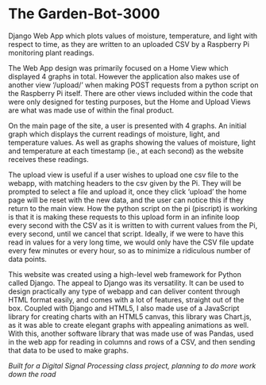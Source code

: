 # The Garden-Bot-3000

Django Web App which plots values of moisture, temperature, and light with respect to time, as they are written to an uploaded CSV by a Raspberry Pi monitoring plant readings.

The Web App design was primarily focused on a Home View which displayed 4 graphs in total. However the application also makes use of another view ‘/upload/’ when making POST requests from a python script on the Raspberry Pi itself. There are other views included within the code that were only designed for testing purposes, but the Home and Upload Views are what was made use of within the final product.

On the main page of the site, a user is presented with 4 graphs. An initial graph which displays the current readings of moisture, light, and temperature values. As well as graphs showing the values of moisture, light and temperature at each timestamp (ie., at each second) as the website receives these readings.

The upload view is useful if a user wishes to upload one csv file to the webapp, with matching headers to the csv given by the Pi. They will be prompted to select a file and upload it, once they click ‘upload’ the home page will be reset with the new data, and the user can notice this if they return to the main view. How the python script on the pi (piscript) is working is that it is making these requests to this upload form in an infinite loop every second with the CSV as it is written to with current values from the Pi, every second, until we cancel that script. Ideally, if we were to have this read in values for a very long time, we would only have the CSV file update every few minutes or every hour, so as to minimize a ridiculous number of data points.

This website was created using a high-level web framework for Python called Django. The appeal to Django was its versatility. It can be used to design practically any type of webapp and can deliver content through HTML format easily, and comes with a lot of features, straight out of the box. Coupled with Django and HTML5, I also made use of a JavaScript library for creating charts with an HTML5 canvas, this library was Chart.js, as it was able to create elegant graphs with appealing animations as well. With this, another software library that was made use of was Pandas, used in the web app for reading in columns and rows of a CSV, and then sending that data to be used to make graphs.


*Built for a Digital Signal Processing class project, planning to do more work down the road*
